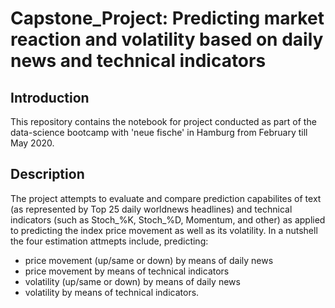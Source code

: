 # Capstone_Project: Predicting market reaction and volatility based on daily news and technical indicators

## Introduction
This repository contains the notebook for project conducted as part of the data-science bootcamp with 'neue fische' in Hamburg from February till May 2020.

## Description
The project attempts to evaluate and compare prediction capabilites of text (as represented by Top 25 daily worldnews headlines) and technical indicators (such as Stoch_%K, Stoch_%D, Momentum, and other) as applied to predicting the index price movement as well as its volatility. In a nutshell the four estimation attmepts include, predicting:

- price movement (up/same or down) by means of daily news
- price movement by means of technical indicators
- volatility (up/same or down) by means of daily news
- volatility by means of technical indicators.





